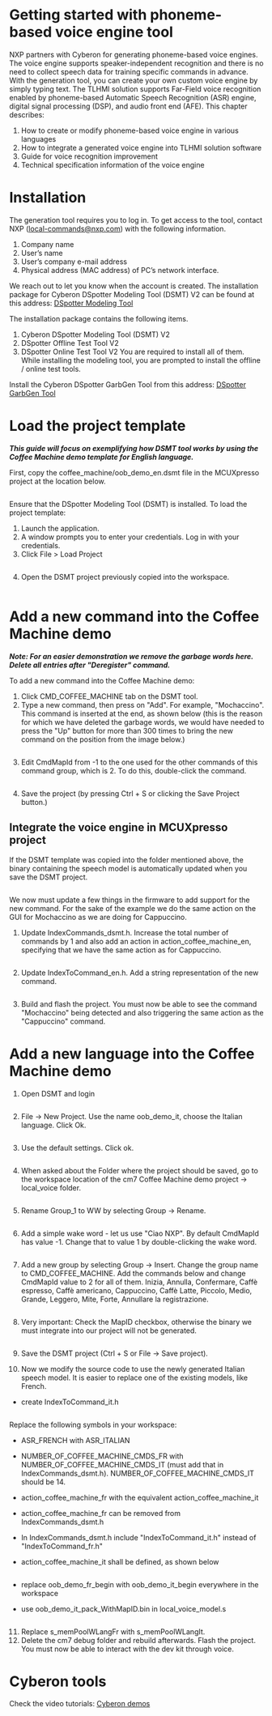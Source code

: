 # Getting started with phoneme-based voice engine tool

NXP partners with Cyberon for generating phoneme-based voice engines. The voice engine supports speaker-independent recognition and there is no need to collect speech data for training specific commands in advance. With the generation tool, you can create your own custom voice engine by simply typing text.
The TLHMI solution supports Far-Field voice recognition enabled by phoneme-based Automatic Speech Recognition (ASR) engine, digital signal processing (DSP), and audio front end (AFE). This chapter describes:
1. How to create or modify phoneme-based voice engine in various languages
2. How to integrate a generated voice engine into TLHMI solution software
3. Guide for voice recognition improvement
4. Technical specification information of the voice engine

# Installation

The generation tool requires you to log in. To get access to the tool, contact NXP (local-commands@nxp.com) with the following information.
1. Company name
2. User’s name
3. User’s company e-mail address
4. Physical address (MAC address) of PC’s network interface.

We reach out to let you know when the account is created.
The installation package for Cyberon DSpotter Modeling Tool (DSMT) V2 can be found at this address: [DSpotter Modeling Tool](https://tool.cyberon.com.tw/DSMT_V2/index.php?lang=en)

The installation package contains the following items.
1. Cyberon DSpotter Modeling Tool (DSMT) V2
2. DSpotter Offline Test Tool V2
3. DSpotter Online Test Tool V2 You are required to install all of them. While installing the modeling tool, you are prompted to install the offline / online test tools.

Install the Cyberon DSpotter GarbGen Tool from this address: [DSpotter GarbGen Tool](https://tool.cyberon.com.tw/DSpotterGarbGenTool/index.php?lang=en)

# Load the project template

***This guide will focus on exemplifying how DSMT tool works by using the Coffee Machine demo template for English language.***

First, copy the coffee_machine/oob_demo_en.dsmt file in the MCUXpresso project at the location below.

  <fig> 
    <image href="img/copy_dsmt_in_mcux.png" placement="break">               
    </image> 
  </fig>

Ensure that the DSpotter Modeling Tool (DSMT) is installed.
To load the project template:
1. Launch the application.
2. A window prompts you to enter your credentials. Log in with your credentials.
3. Click File > Load Project

  <fig> 
    <image href="img/load_dsmt_template.png" placement="break">            
    </image> 
  </fig>

4. Open the DSMT project previously copied into the workspace.

  <fig>
    <image href="img/dsmt_coffee_machine_en_template.png" placement="break">
    </image> 
  </fig>

# Add a new command into the Coffee Machine demo

***Note: For an easier demonstration we remove the garbage words here. Delete all entries after "Deregister" command.***

To add a new command into the Coffee Machine demo:
1. Click CMD_COFFEE_MACHINE tab on the DSMT tool.
2. Type a new command, then press on "Add". For example, "Mochaccino". This command is inserted at the end, as shown below (this is the reason for which we have deleted the garbage words, we would have needed to press the "Up" button for more than 300 times to bring the new command on the position from the image below.)
<!-- I don't understand the intent behind the words in the parenthetical -->

  <fig>
    <image href="img/mochaccino_at_the_end.png" placement="break">                
    </image> 
  </fig>

3. Edit CmdMapId from -1 to the one used for the other commands of this command group, which is 2. To do this, double-click the command.

  <image href="img/mochaccino_at_the_end_good_cmdMapId.png" placement="break">               
  </image>

4. Save the project (by pressing Ctrl + S or clicking the Save Project button.)

## Integrate the voice engine in MCUXpresso project

If the DSMT template was copied into the folder mentioned above, the binary containing the speech model is automatically updated when you save the DSMT project.

  <fig>   
    <image href="img/binary_generated.png" placement="break">
    </image> 
  </fig>

We now must update a few things in the firmware to add support for the new command. For the sake of the example we do the same action on the GUI for Mochaccino as we are doing for Cappuccino.

1. Update IndexCommands_dsmt.h. Increase the total number of commands by 1 and also add an action in action_coffee_machine_en, specifying that we have the same action as for Cappuccino.

  <fig>
    <image href="img/file_update1.png" placement="break">                   
    </image> 
  </fig>

2. Update IndexToCommand_en.h. Add a string representation of the new command.

  <fig>
    <image href="img/file_update2.png" placement="break">                   
    </image> 
  </fig>

3. Build and flash the project. You must now be able to see the command "Mochaccino" being detected and also triggering the same action as the "Cappuccino" command.


# Add a new language into the Coffee Machine demo

1. Open DSMT and login

  <fig>      
    <image href="img/dsmt_login.png" placement="break">               
    </image> 
  </fig>

2. File -> New Project. Use the name oob_demo_it, choose the Italian language. Click Ok.

  <fig>
    <image href="img/new_project_dsmt_italian.png" placement="break">               
    </image> 
  </fig>

3. Use the default settings. Click ok.

  <fig>    
    <image href="img/new_project_dsmt_italian_settings.png" placement="break">              
    </image> 
  </fig>

4. When asked about the Folder where the project should be saved, go to the workspace location of the cm7 Coffee Machine demo project -> local_voice folder.

 <fig>
    <image href="img/oob_demo_it_folder.png" placement="break">
    </image> 
 </fig>

5. Rename Group_1 to WW by selecting Group -> Rename.

  <fig>
    <image href="img/rename_group1_to_ww.png" placement="break">             
    </image> 
  </fig>

6. Add a simple wake word - let us use "Ciao NXP". By default CmdMapId has value -1. Change that to value 1 by double-clicking the wake word.

  <fig>      
    <image href="img/change_cmdmapid_for_it_ww.png" placement="break">             
    </image> 
  </fig>

7. Add a new group by selecting Group -> Insert. Change the group name to CMD_COFFEE_MACHINE.
Add the commands below and change CmdMapId value to 2 for all of them.
Inizia, Annulla, Confermare, Caffè espresso, Caffè americano, Cappuccino, Caffè Latte, Piccolo, Medio, Grande, Leggero, Mite, Forte, Annullare la registrazione.

  <fig>  
    <image href="img/add_it_commands.png" placement="break">               
    </image>
  </fig>

8. Very important: Check the MapID checkbox, otherwise the binary we must integrate into our project will not be generated.

  <fig>
    <image href="img/MapID_checkbox.png" placement="break">
    </image> 
  </fig>

9. Save the DSMT project (Ctrl + S or File -> Save project).

10. Now we modify the source code to use the newly generated Italian speech model. It is easier to replace one of the existing models, like French.

- create IndexToCommand_it.h

<fig>
    <image href="img/it_dsmt_models.png" placement="break">           
    </image> 
</fig>

Replace the following symbols in your workspace:
- ASR_FRENCH with ASR_ITALIAN
- NUMBER_OF_COFFEE_MACHINE_CMDS_FR with NUMBER_OF_COFFEE_MACHINE_CMDS_IT (must add that in IndexCommands_dsmt.h). NUMBER_OF_COFFEE_MACHINE_CMDS_IT should be 14.
- action_coffee_machine_fr with the equivalent action_coffee_machine_it
- action_coffee_machine_fr can be removed from IndexCommands_dsmt.h
- In IndexCommands_dsmt.h include "IndexToCommand_it.h" instead of "IndexToCommand_fr.h"
- action_coffee_machine_it shall be defined, as shown below

  <fig>  
    <image href="img/it_supported_commands.png" placement="break">               
    </image> 
  </fig>

- replace oob_demo_fr_begin with oob_demo_it_begin everywhere in the workspace
- use oob_demo_it_pack_WithMapID.bin in local_voice_model.s

  <fig>
    <image href="img/move_to_French_from_englsih.png" placement="break">               
    </image> 
  </fig>

11. Replace s_memPoolWLangFr with s_memPoolWLangIt.
12. Delete the cm7 debug folder and rebuild afterwards. Flash the project. You must now be able to interact with the dev kit through voice.

# Cyberon tools

Check the video tutorials: [Cyberon demos](https://www.youtube.com/playlist?list=PLTEknqO5GAbrDX5NMs-P6b9THWwamgVBo)

